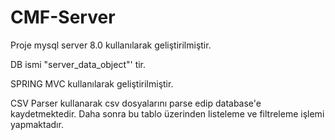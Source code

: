# CMF-Server


Proje mysql server 8.0 kullanılarak geliştirilmiştir.

DB ismi "server_data_object"' tir.

SPRING MVC kullanılarak geliştirilmiştir.

CSV Parser kullanarak csv dosyalarını parse edip database'e kaydetmektedir.
Daha sonra bu tablo üzerinden listeleme ve filtreleme işlemi yapmaktadır.
